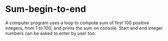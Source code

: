 # Sum-begin-to-end
A computer program uses a loop to compute sum of first 100 positive integers, from 1 to 100, and prints the sum on console. Start and end integer numbers can be asked to enter by user too. 
